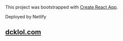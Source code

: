 
This project was bootstrapped with [Create React App](https://github.com/facebook/create-react-app).

Deployed by Netlify

## [dcklol.com](dcklol.com)

